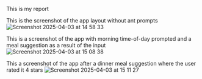 This is my report

This is the screenshot of the app layout without ant prompts  ![Screenshot 2025-04-03 at 14 58 33](https://github.com/user-attachments/assets/62cfe575-ca28-4885-a277-eb105f62a578)

This is a screenshot of the app with morning time-of-day prompted and a meal suggestion as a result of the input ![Screenshot 2025-04-03 at 15 08 38](https://github.com/user-attachments/assets/a0236554-a083-4292-8b59-e98f90b5dd8a)

This a screenshot of the app after a dinner meal suggestion where the user rated it 4 stars ![Screenshot 2025-04-03 at 15 11 27](https://github.com/user-attachments/assets/d686f5ef-219e-431e-8548-1af29e2fc792)
